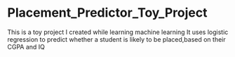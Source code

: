 # Placement_Predictor_Toy_Project
This is a toy project I created while learning machine learning
It uses logistic regression to predict whether a student is likely to be placed,based on their CGPA and IQ
